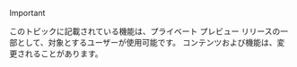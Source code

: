 > [!IMPORTANT]
> このトピックに記載されている機能は、プライベート プレビュー リリースの一部として、対象とするユーザーが使用可能です。 コンテンツおよび機能は、変更されることがあります。 
